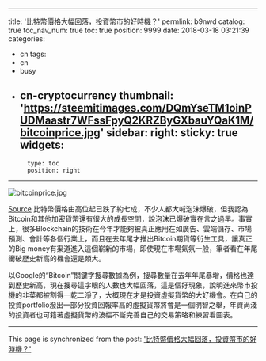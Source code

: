 
---
title: '比特幣價格大幅回落，投資幣市的好時機？'
permlink: b9nwd
catalog: true
toc_nav_num: true
toc: true
position: 9999
date: 2018-03-18 03:21:39
categories:
- cn
tags:
- cn
- busy
- cn-cryptocurrency
thumbnail: 'https://steemitimages.com/DQmYseTM1oinPUDMaastr7WFssFpyQ2KRZByGXbauYQaK1M/bitcoinprice.jpg'
sidebar:
    right:
        sticky: true
widgets:
    -
        type: toc
        position: right
---




![bitcoinprice.jpg](https://steemitimages.com/DQmYseTM1oinPUDMaastr7WFssFpyQ2KRZByGXbauYQaK1M/bitcoinprice.jpg)

[Source](https://www.express.co.uk/finance/city/911293/Bitcoin-price-crash-cryptocurrency-tether-Bitfinex-dollars-market-investors-value-latest)
比特幣價格由高位起已跌了約七成，不少人都大喊泡沬爆破，但我認為Bitcoin和其他加密貨幣還有很大的成長空間，說泡沫已爆破實在言之過早。事實上，很多Blockchain的技術在今年才能夠被真正應用在如廣告、雲端儲存、市場預測、會計等各個行業上，而且在去年尾才推出Bitcoin期貨等𧗠生工具，讓真正的Big money有渠道進入這個嶄新的市場，即使現在市場氣氛一般，筆者看在年尾衝破歷史新高的機會還是頗大。

以Google的“Bitcoin”關鍵字搜尋數據為例，搜尋數量在去年年尾暴增，價格也達到歷史新高，現在搜尋這字眼的人數也大幅回落，這是個好現象，說明進來幣市投機的韭菜都被割得一乾二淨了，大概現在才是投資虛擬貨幣的大好機會。在自己的投資portfolio潑出一部分投資回報率高的虛擬貨幣將會是一個明智之舉，年資尚淺的投資者也可籍著虛擬貨幣的波幅不斷完善自己的交易策略和練習看圖表。


- - -

This page is synchronized from the post: ['比特幣價格大幅回落，投資幣市的好時機？'](https://steemit.com/@htliao/b9nwd)
